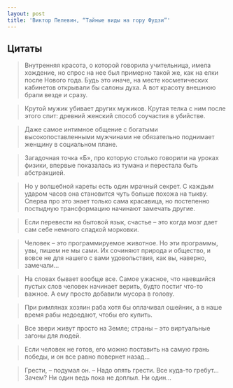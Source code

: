 ```yaml
---
layout: post
title: 'Виктор Пелевин, “Тайные виды на гору Фудзи”'
---
```


## Цитаты
>Внутренняя красота, о которой говорила учительница, имела хождение, но спрос на нее был примерно такой же, как на елки после Нового года. Будь это иначе, на месте косметических кабинетов открывали бы салоны духа. А вот красоту внешнюю брали везде и сразу. 

>Крутой мужик убивает других мужиков. Крутая телка с ним после этого спит: древний женский способ соучастия в убийстве.

>Даже самое интимное общение с богатыми высокопоставленными мужчинами не обязательно поднимает женщину в социальном плане.

>Загадочная точка «Б», про которую столько говорили на уроках физики, впервые показалась из тумана и перестала быть абстракцией.

>Но у волшебной кареты есть один мрачный секрет. С каждым ударом часов она становится чуть больше похожа на тыкву. Сперва про это знает только сама красавица, но постепенно постыдную трансформацию начинают замечать другие.

>Если перевести на бытовой язык, счастье – это когда мозг дает сам себе немного сладкой морковки.

>Человек – это программируемое животное. Но эти программы, увы, пишем не мы сами. Их сочиняют природа и общество, и вовсе не для нашего с вами удовольствия, как вы, наверно, замечали…

>На словах бывает вообще все. Самое ужасное, что наевшийся пустых слов человек начинает верить, будто постиг что-то важное. А ему просто добавили мусора в голову.

>При римлянах хозяин раба хотя бы оплачивал ошейник, а в наше время рабы недоедают, чтобы его купить.

>Все звери живут просто на Земле; страны – это виртуальные загоны для людей.

>Если человек не готов, его можно поставить на самую грань победы, и он все равно повернет назад…

>Грести, – подумал он. – Надо опять грести. Все куда-то гребут… Зачем? Ни один ведь пока не доплыл. Ни один…


